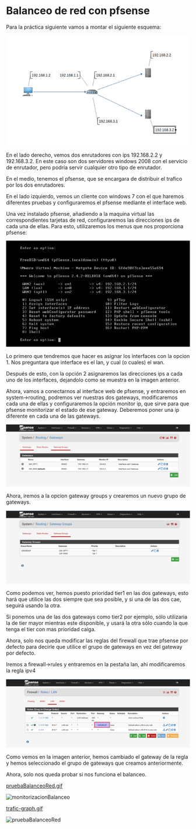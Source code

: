 # Balanceo de red con pfsense

Para la práctica siguiente vamos a montar el siguiente esquema:

![diagrama](assets/markdown-img-paste-20171219184112908.png)

En el lado derecho, vemos dos enrutadores con ips 192.168.2.2 y 192.168.3.2. En este caso son dos servidores windows 2008 con el servicio de enrutador, pero podría servir cualquier otro tipo de enrutador.

En el medio, tenemos el pfsense, que se encargara de distribuir el trafico por los dos enrutadores.

En el lado izquierdo, vemos un cliente con windows 7 con el que haremos diferentes pruebas y configuraremos el pfsense mediante el interface web.

Una vez instalado pfsense, añadiendo a la maquina virtual las correspondientes tarjetas de red, configuraremos las direcciones ips de cada una de ellas. Para esto, utilizaremos los menus que nos proporciona pfsense:

![opciones-pfsense](assets/markdown-img-paste-20171219184506496.png)

Lo primero que tendremos que hacer es asignar los interfaces con la opcion 1. Nos preguntara que interface es el lan, y cual (o cuales) el wan.

Después de esto, con la opción 2 asignaremos las direcciones ips a cada uno de los interfaces, dejandolo como se muestra en la imagen anterior.

Ahora, vamos a conectarnos al interface web de pfsense, y entraremos en system->routing, podremos ver nuestras dos gateways, modificaremos cada una de ellas y configuraremos la opción monitor ip, que sirve para que pfsense monitorizar el estado de ese gateway. Deberemos poner una ip diferente en cada una de las gateways.

![gateways](assets/markdown-img-paste-20171219185121307.png)

Ahora, iremos a la opcion gateway groups y crearemos un nuevo grupo de gateways.

![gateway-groups](assets/markdown-img-paste-20171219185211764.png)

Como podemos ver, hemos puesto prioridad tier1 en las dos gateways, esto hará que utilice las dos siempre que sea posible, y si una de las dos cae, seguirá usando la otra.

Si ponemos una de las dos gateways como tier2 por ejemplo, sólo utilizaria la de tier mayor mientras este disponible, y usará la otra sólo cuando la que tenga el tier con mas prioridad caiga.

Ahora, solo nos queda modificar las reglas del firewall que trae pfsense por defecto para decirle que utilice el grupo de gateways en vez del gateway por defecto.

Iremos a firewall->rules y entraremos en la pestaña lan, ahi modificaremos la regla ipv4

![edit-firewall-rule](assets/markdown-img-paste-20171219185617948.png)

Como vemos en la imagen anterior, hemos cambiado el gateway de la regla y hemos seleccionado el grupo de gateways que creamos anteriormente.

Ahora, solo nos queda probar si nos funciona el balanceo.


[pruebaBalanceoRed.gif](assets/monitorizacionBalanceo.gif)

![monitorizacionBalanceo](assets/monitorizacionBalanceo.gif)


[trafic-graph.gif](assets/pruebaBalanceoRed.gif)

![pruebaBalanceoRed](assets/pruebaBalanceoRed.gif)
